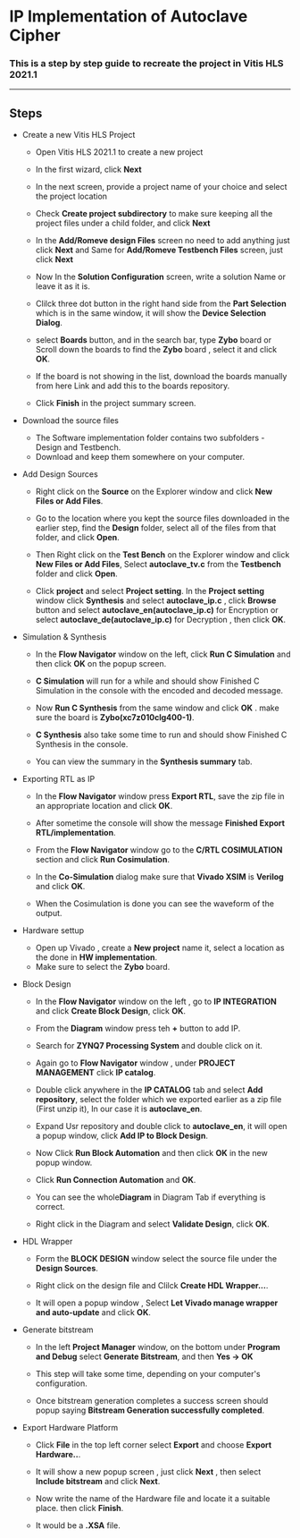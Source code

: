 
# IP Implementation of Autoclave Cipher


### This is a step by step guide to recreate the project in Vitis HLS 2021.1
---




## Steps

- Create a new Vitis HLS Project

  - Open Vitis HLS 2021.1 to create a new project
  - In the first wizard, click **Next**
  - In the next screen, provide a project name of your choice and select the project location
  - Check **Create project subdirectory** to make sure keeping all the project files under a child folder, and click **Next**
  - In the **Add/Romeve design Files** screen no need to add anything just click **Next** and Same for **Add/Romeve Testbench Files** screen, just click **Next**
  - Now In the **Solution Configuration** screen, write a solution Name or leave it as it is.
  
  - Clilck three dot button in the right hand side from the **Part Selection** which is in the same window, it will show the **Device Selection Dialog**.
  - select **Boards** button, and in the search bar, type **Zybo** board or Scroll down the boards to find the  **Zybo** board , select it and click **OK**.
  - If the board is not showing in the list, download the boards manually from here Link and add this to the boards repository.
  - Click **Finish** in the project summary screen.

- Download the source files

  - The Software implementation folder contains two subfolders - Design and Testbench. 
  - Download and keep them somewhere on your computer.

- Add Design Sources
  
  - Right click on the **Source** on the Explorer window and click **New Files or Add Files**.

  - Go to the location where you kept the source files downloaded in the earlier step, find the **Design** folder, select all of the files from that folder, and click **Open**. 

  - Then Right click on the **Test Bench** on the Explorer window and click **New Files or Add Files**, Select **autoclave_tv.c** from the **Testbench** folder and click **Open**.

  - Click **project** and select **Project setting**. In the **Project setting** window click **Synthesis** and select **autoclave_ip.c** , click **Browse** button and select **autoclave_en(autoclave_ip.c)** for Encryption or select **autoclave_de(autoclave_ip.c)** for Decryption , then click **OK**.

- Simulation & Synthesis

  - In the **Flow Navigator** window on the left, click **Run C Simulation** and then click **OK** on the popup screen.

  - **C Simulation** will run for a while and should show Finished C Simulation in the console with the encoded and decoded message.

  - Now **Run C Synthesis** from the same window and click **OK** . make sure the board is **Zybo(xc7z010clg400-1)**.

  - **C Synthesis** also take some time to run and should show Finished C Synthesis in the console.

  - You can view the summary in the **Synthesis summary** tab.

- Exporting RTL as IP 
  - In the **Flow Navigator** window press **Export RTL**, save the zip file in an appropriate location and click **OK**.

  - After sometime the console will show the message **Finished Export RTL/implementation**.
  
  - From the **Flow Navigator** window go to the **C/RTL COSIMULATION** section and click **Run Cosimulation**.

  - In the **Co-Simulation** dialog make sure that **Vivado XSIM** is **Verilog** and click **OK**.
  - When the Cosimulation is done you can see the waveform of the output.

- Hardware settup 
  - Open up Vivado , create a **New project** name it, select a location as the done in **HW implementation**.
  - Make sure to select the **Zybo** board.

- Block Design
  - In the **Flow Navigator** window on the left , go to **IP INTEGRATION** and click **Create Block Design**, click **OK**.
  - From the **Diagram** window  press teh **+** button  to add IP.

  - Search for **ZYNQ7 Processing System** and double click on it.

  - Again go to **Flow Navigator** window , under **PROJECT MANAGEMENT** click **IP catalog**.
  - Double click anywhere in the **IP CATALOG** tab  and select **Add repository**, select the folder which we exported earlier as a zip file (First unzip it), In our case it is **autoclave_en**.
  - Expand Usr repository and double click to **autoclave_en**, it will open a popup window, click **Add IP to Block Design**.
  - Now Click **Run Block Automation** and then click **OK** in the new popup window.
  - Click **Run Connection Automation** and **OK**. 
  - You can see the whole**Diagram** in Diagram Tab if everything is correct.
  - Right click in the Diagram and select **Validate Design**, click **OK**.

- HDL Wrapper
  - Form the **BLOCK DESIGN** window select the source file under the **Design Sources**.

  - Right click on the design file and Clilck **Create HDL Wrapper...**.

  - It will open a popup window , Select **Let Vivado manage wrapper and auto-update** and click **OK**.


- Generate bitstream

  - In the left **Project Manager** window, on the bottom under **Program and Debug** select **Generate Bitstream**, and then **Yes -> OK**
  - This step will take some time, depending on your computer's configuration.

  - Once bitstream generation completes a success screen should popup saying **Bitstream Generation successfully completed**.
  
- Export Hardware Platform

  - Click **File** in the top left corner select **Export** and choose **Export Hardware..**.

  - It will show a new popup screen , just click **Next** , then select **Include bitstream** and click **Next**.

  - Now write the name of the Hardware file and locate it a suitable place. then click **Finish**.
  - It would be a **.XSA** file.






